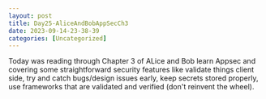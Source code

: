 ```yaml
---
layout: post
title: Day25-AliceAndBobAppSecCh3 
date: 2023-09-14-23-38-39
categories: [Uncategorized]
---
```


Today was reading through Chapter 3 of ALice and Bob learn Appsec and covering some straightforward security features like validate things client side, try and catch bugs/design issues early, keep secrets stored properly, use frameworks that are validated and verified (don't reinvent the wheel).
